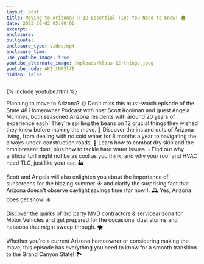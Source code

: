 ```yaml
---
layout: post
title: Moving to Arizona? 🌵 12 Essential Tips You Need to Know! 🏠
date: 2023-10-02 05:00:00
excerpt:
enclosure:
pullquote:
enclosure_type: video/mp4
enclosure_time:
use_youtube_image: true
youtube_alternate_image: /uploads/klaus-12-things.jpeg
youtube_code: AKIttNR3lfE
hidden: false
---
```

{% include youtube.html %}

Planning to move to Arizona? 🌞 Don't miss this must-watch episode of the State 48 Homeowner Podcast with host Scott Kooiman and guest Angela McInnes, both seasoned Arizona residents with around 20 years of experience each! They're spilling the beans on 12 crucial things they wished they knew before making the move. 🏡 Discover the ins and outs of Arizona living, from dealing with no cold water for 8 months a year to navigating the always-under-construction roads. 🚧 Learn how to combat dry skin and the omnipresent dust, plus how to tackle hard water issues. 💧 Find out why artificial turf might not be as cool as you think, and why your roof and HVAC need TLC, just like your car. 🏜️

Scott and Angela will also enlighten you about the importance of sunscreens for the blazing summer ☀️ and clarify the surprising fact that Arizona doesn't observe daylight savings time (for now!). 🕰️ Yes, Arizona does get snow! ❄️

Discover the quirks of 3rd party MVD contractors & servicearizona for Motor Vehicles and get prepared for the occasional dust storms and haboobs that might sweep through. 🌪️

Whether you're a current Arizona homeowner or considering making the move, this episode has everything you need to know for a smooth transition to the Grand Canyon State! 🏞️